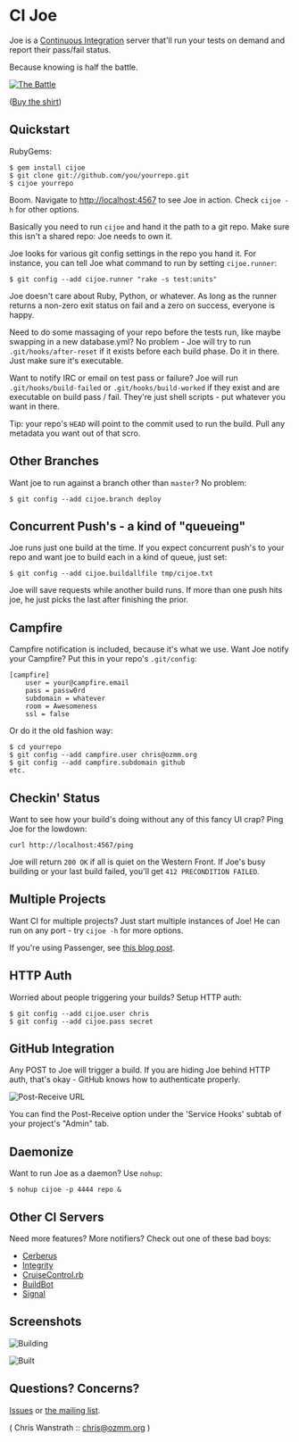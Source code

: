 CI Joe
======

Joe is a [Continuous
Integration](http://en.wikipedia.org/wiki/Continuous_integration)
server that'll run your tests on demand and report their pass/fail status.

Because knowing is half the battle.

[![The Battle](http://img.skitch.com/20090805-g4a2qhttwij8n2jr9t552efn3k.png)](http://nerduo.com/thebattle/)

([Buy the shirt](http://nerduo.com/thebattle/))

Quickstart
----------

RubyGems:

    $ gem install cijoe
    $ git clone git://github.com/you/yourrepo.git
    $ cijoe yourrepo

Boom. Navigate to <http://localhost:4567> to see Joe in action.
Check `cijoe -h` for other options.

Basically you need to run `cijoe` and hand it the path to a git
repo. Make sure this isn't a shared repo: Joe needs to own it.

Joe looks for various git config settings in the repo you hand it. For
instance, you can tell Joe what command to run by setting
`cijoe.runner`:

    $ git config --add cijoe.runner "rake -s test:units"

Joe doesn't care about Ruby, Python, or whatever. As long as the
runner returns a non-zero exit status on fail and a zero on success,
everyone is happy.

Need to do some massaging of your repo before the tests run, like
maybe swapping in a new database.yml? No problem - Joe will try to
run `.git/hooks/after-reset` if it exists before each build phase.
Do it in there. Just make sure it's executable.

Want to notify IRC or email on test pass or failure? Joe will run
`.git/hooks/build-failed` or `.git/hooks/build-worked` if they exist
and are executable on build pass / fail. They're just shell scripts -
put whatever you want in there.

Tip: your repo's `HEAD` will point to the commit used to run the
build. Pull any metadata you want out of that scro.


Other Branches
----------------------

Want joe to run against a branch other than `master`? No problem:

    $ git config --add cijoe.branch deploy


Concurrent Push's - a kind of "queueing"
----------------------------------------

Joe runs just one build at the time. If you expect concurrent push's
to your repo and want joe to build each in a kind of queue, just set:

    $ git config --add cijoe.buildallfile tmp/cijoe.txt

Joe will save requests while another build runs. If more than one push
hits joe, he just picks the last after finishing the prior.


Campfire
-------------

Campfire notification is included, because it's what we use. Want Joe
notify your Campfire? Put this in your repo's `.git/config`:

    [campfire]
    	user = your@campfire.email
    	pass = passw0rd
    	subdomain = whatever
    	room = Awesomeness
    	ssl = false

Or do it the old fashion way:

    $ cd yourrepo
    $ git config --add campfire.user chris@ozmm.org
    $ git config --add campfire.subdomain github
    etc.


Checkin' Status
----------------------

Want to see how your build's doing without any of this fancy UI crap?
Ping Joe for the lowdown:

    curl http://localhost:4567/ping

Joe will return `200 OK` if all is quiet on the Western Front. If
Joe's busy building or your last build failed, you'll get `412
PRECONDITION FAILED`.


Multiple Projects
------------------------

Want CI for multiple projects? Just start multiple instances of Joe!
He can run on any port - try `cijoe -h` for more options.

If you're using Passenger, see [this blog post](http://chrismdp.github.com/2010/03/multiple-ci-joes-with-rack-and-passenger/).


HTTP Auth
----------------

Worried about people triggering your builds? Setup HTTP auth:

    $ git config --add cijoe.user chris
    $ git config --add cijoe.pass secret


GitHub Integration
--------------------------

Any POST to Joe will trigger a build. If you are hiding Joe behind
HTTP auth, that's okay - GitHub knows how to authenticate properly.

![Post-Receive URL](http://img.skitch.com/20090806-d2bxrk733gqu8m11tf4kyir5d8.png)

You can find the Post-Receive option under the 'Service Hooks' subtab
of your project's "Admin" tab.


Daemonize
----------------

Want to run Joe as a daemon? Use `nohup`:

    $ nohup cijoe -p 4444 repo &


Other CI Servers
------------------------

Need more features? More notifiers? Check out one of these bad boys:

* [Cerberus](http://cerberus.rubyforge.org/)
* [Integrity](http://integrityapp.com/)
* [CruiseControl.rb](http://cruisecontrolrb.thoughtworks.com/)
* [BuildBot](http://buildbot.net/trac)
* [Signal](http://www.github.com/dcrec1/signal)


Screenshots
------------------

![Building](http://img.skitch.com/20090806-ryw34ksi5ixnrdwxcptqy28iy7.png)

![Built](http://img.skitch.com/20090806-f7j3r65yecaq13hdcxqwtc5krd.)


Questions? Concerns?
---------------------------------

[Issues](http://github.com/defunkt/cijoe/issues) or [the mailing list](http://groups.google.com/group/cijoe).


( Chris Wanstrath :: chris@ozmm.org )
